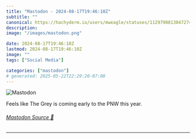 ```yaml
---
title: "Mastodon - 2024-08-17T19:46:10Z"
subtitle: ""
canonical: https://hachyderm.io/users/mweagle/statuses/112979081304727431
description:
image: "/images/mastodon.png"

date: 2024-08-17T19:46:10Z
lastmod: 2024-08-17T19:46:10Z
image: ""
tags: ["Social Media"]

categories: ["mastodon"]
# generated: 2025-05-22T22:29:20-07:00
---
```

![Mastodon](/images/mastodon.png)

<p>Feels like The Grey is coming early to the PNW this year.</p>


###### [Mastodon Source 🐘](https://hachyderm.io/@mweagle/112979081304727431)

___

